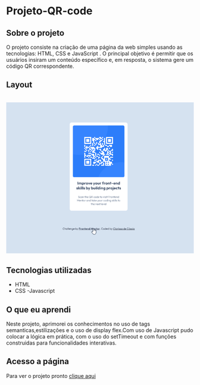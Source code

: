 # Projeto-QR-code

## Sobre o projeto
O projeto consiste na criação de uma página da web simples usando as tecnologias: HTML, CSS e JavaScript . O principal objetivo é permitir que os usuários insiram um conteúdo específico e, em resposta, o sistema gere um código QR correspondente.
 ## Layout

<br>

 <img src="src/images/gif-readme.gif" alt="imagem-projeto">

<br>


## Tecnologias utilizadas

- HTML 
- CSS 
-Javascript

## O que eu aprendi
Neste projeto, aprimorei os conhecimentos no uso de tags semanticas,estilizações e o uso de display flex.Com uso de Javascript pudo colocar a lógica em prática, com o uso do setTimeout  e  com funções construidas para funcionalidades interativas.

## Acesso a página

Para ver o projeto pronto [clique aqui ](https://claricassia.github.io/Projeto-QR-code/)



